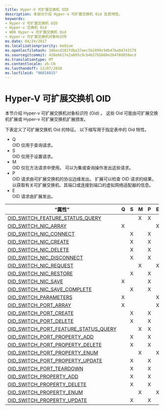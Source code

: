 ```yaml
---
title: Hyper-V 可扩展交换机 OID
description: 本部分介绍 Hyper-v 可扩展交换机 Oid 及其特性。
keywords:
- Hyper-V 可扩展交换机 OID
- Hyper-v 交换机 Oid
- WDK Hyper-v 可扩展交换机 Oid
- Hyper-v 可扩展交换机对象标识符
ms.date: 04/24/2017
ms.localizationpriority: medium
ms.openlocfilehash: 346ecd181fdba37aec5b2899c9db47ba04743179
ms.sourcegitcommit: 418e6617e2a695c9cb4b37b5b60e264760858acd
ms.translationtype: MT
ms.contentlocale: zh-CN
ms.lasthandoff: 12/07/2020
ms.locfileid: "96816015"
---
```

# <a name="hyper-v-extensible-switch-oids"></a>Hyper-V 可扩展交换机 OID

本节介绍 Hyper-v 可扩展交换机对象标识符 (Oid) 。 这些 Oid 可能由可扩展交换机扩展或 Hyper-v 可扩展交换机扩展颁发。

下表定义了可扩展交换机 Oid 的特征。 以下缩写用于指定表中的 Oid 特性。

- Q  
OID 仅用于查询请求。
- S  
OID 仅用于设置请求。
- M  
OID 仅在方法请求中使用。 可以为集或查询操作发出这些请求。
- P  
OID 请求由可扩展交换机的协议边缘发出。 扩展可以检查 OID 请求的结果，以获取有关可扩展交换机、其端口或连接到端口的虚拟网络适配器的信息。
- E  
OID 请求由扩展发出。

| “属性”                                                                                                 | Q | S | M | P | E |
|---                                                                                                   |---|---|---|---|---|
| [OID_SWITCH_FEATURE_STATUS_QUERY](./oid-switch-feature-status-query.md)      |   |   | X | X |   | 
| [OID_SWITCH_NIC_ARRAY](./oid-switch-nic-array.md)                 | X |   |   |   | X | 
| [OID_SWITCH_NIC_CONNECT](./oid-switch-nic-connect.md)               |   | X |   | X |   |
| [OID_SWITCH_NIC_CREATE](./oid-switch-nic-create.md)                |   | X |   | X |   |
| [OID_SWITCH_NIC_DELETE](./oid-switch-nic-delete.md)                |   | X |   | X |   |  
| [OID_SWITCH_NIC_DISCONNECT](./oid-switch-nic-disconnect.md)            |   | X |   | X |   | 
| [OID_SWITCH_NIC_REQUEST](./oid-switch-nic-request.md)               |   |   | X |   | X |   
| [OID_SWITCH_NIC_RESTORE](./oid-switch-nic-restore.md)               |   | X |   | X |   |   
| [OID_SWITCH_NIC_SAVE](./oid-switch-nic-save.md)                  | X |   |   | X |   |
| [OID_SWITCH_NIC_SAVE_COMPLETE](./oid-switch-nic-save-complete.md)         |   | X |   | X |   | 
| [OID_SWITCH_PARAMETERS](./oid-switch-parameters.md)                | X |   |   |   | X |
| [OID_SWITCH_PORT_ARRAY](./oid-switch-port-array.md)                | X |   |   |   | X | 
| [OID_SWITCH_PORT_CREATE](./oid-switch-port-create.md)               |   | X |   | X |   | 
| [OID_SWITCH_PORT_DELETE](./oid-switch-port-delete.md)               |   | X |   | X |   | 
| [OID_SWITCH_PORT_FEATURE_STATUS_QUERY](./oid-switch-port-feature-status-query.md) |   |   | X | X |   | 
| [OID_SWITCH_PORT_PROPERTY_ADD](./oid-switch-port-property-add.md)         |   | X |   | X |   |
| [OID_SWITCH_PORT_PROPERTY_DELETE](./oid-switch-port-property-delete.md)      |   | X |   | X |   |   
| [OID_SWITCH_PORT_PROPERTY_ENUM](./oid-switch-port-property-enum.md)        |   |   | X |   | X |   
| [OID_SWITCH_PORT_PROPERTY_UPDATE](./oid-switch-port-property-update.md)      |   | X |   | X |   | 
| [OID_SWITCH_PORT_TEARDOWN](./oid-switch-port-teardown.md)             |   | X |   | X |   |
| [OID_SWITCH_PROPERTY_ADD](./oid-switch-property-add.md)              |   | X |   | X |   | 
| [OID_SWITCH_PROPERTY_DELETE](./oid-switch-property-delete.md)           |   | X |   | X |   | 
| [OID_SWITCH_PROPERTY_ENUM](./oid-switch-property-enum.md)             |   |   | X |   | X |
| [OID_SWITCH_PROPERTY_UPDATE](./oid-switch-property-update.md)           |   | X |   | X |   |
